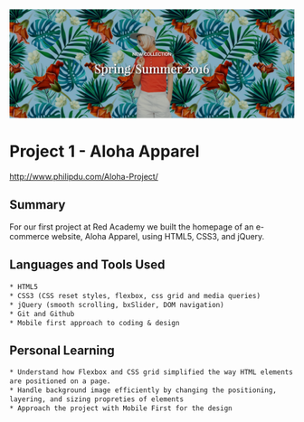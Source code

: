 ![Alt text](/Aloha.png)
# Project 1 - Aloha Apparel

http://www.philipdu.com/Aloha-Project/

## Summary

For our first project at Red Academy we built the homepage of an e-commerce website, Aloha Apparel, using HTML5, CSS3, and jQuery. 

## Languages and Tools Used

	* HTML5
	* CSS3 (CSS reset styles, flexbox, css grid and media queries)
	* jQuery (smooth scrolling, bxSlider, DOM navigation)
	* Git and Github 
	* Mobile first approach to coding & design
	

## Personal Learning

	* Understand how Flexbox and CSS grid simplified the way HTML elements are positioned on a page.
	* Handle background image efficiently by changing the positioning, layering, and sizing propreties of elements
	* Approach the project with Mobile First for the design 


